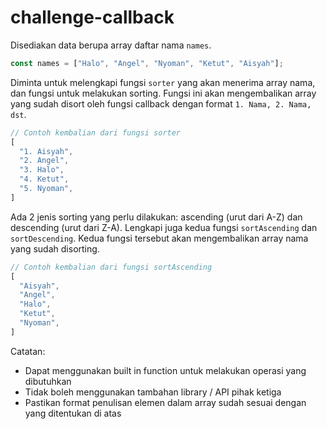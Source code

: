 # challenge-callback

Disediakan data berupa array daftar nama `names`. 

```javascript
const names = ["Halo", "Angel", "Nyoman", "Ketut", "Aisyah"];
```

Diminta untuk melengkapi fungsi `sorter` yang akan menerima array nama, dan fungsi untuk melakukan sorting. Fungsi ini akan mengembalikan array yang sudah disort oleh fungsi callback dengan format `1. Nama, 2. Nama, dst`.

```javascript
// Contoh kembalian dari fungsi sorter
[
  "1. Aisyah",
  "2. Angel",
  "3. Halo",
  "4. Ketut",
  "5. Nyoman",
]
```

Ada 2 jenis sorting yang perlu dilakukan: ascending (urut dari A-Z) dan descending (urut dari Z-A). Lengkapi juga kedua fungsi `sortAscending` dan `sortDescending`. Kedua fungsi tersebut akan mengembalikan array nama yang sudah disorting.

```javascript
// Contoh kembalian dari fungsi sortAscending
[
  "Aisyah",
  "Angel",
  "Halo",
  "Ketut",
  "Nyoman",
]
```

Catatan:
- Dapat menggunakan built in function untuk melakukan operasi yang dibutuhkan
- Tidak boleh menggunakan tambahan library / API pihak ketiga
- Pastikan format penulisan elemen dalam array sudah sesuai dengan yang ditentukan di atas

